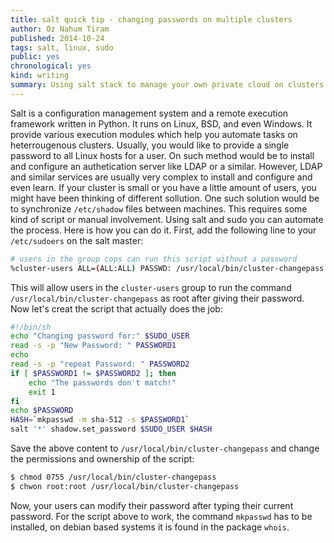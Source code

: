 ```yaml
---
title: salt quick tip - changing passwords on multiple clusters
author: Oz Nahum Tiram
published: 2014-10-24
tags: salt, linux, sudo
public: yes
chronological: yes
kind: writing
summary: Using salt stack to manage your own private cloud on clusters can ease your life. Here is how you can allow users to update their passwords on multiple Linux hosts.
---
```


Salt is a configuration management system and a remote execution framework written
in Python. It runs on Linux, BSD, and even Windows. It provide various execution
modules which help you automate tasks on heterrougenous clusters. 
Usually, you would like to provide a single password to all Linux hosts for a user. 
On such method would be to install and configure an authetication server like LDAP
or a similar. 
However, LDAP and similar services are usually very complex to install and configure
and even learn. If your cluster is small or you have a little amount of users, you 
might have been thinking of different sollution. One such solution would be to 
synchronize `/etc/shadow` files between machines. This requires some kind of script
or manual involvement. 
Using salt and sudo you can automate the process. Here is how you can do it. 
First, add the following line to your `/etc/sudoers` on the salt master:
    
```bash
# users in the group cops can run this script without a password
%cluster-users ALL=(ALL:ALL) PASSWD: /usr/local/bin/cluster-changepass
```  

This will allow users in the `cluster-users` group to run the command 
`/usr/local/bin/cluster-changepass` as root after giving their password. 
Now let's creat the script that actually does the job:
    
```bash 
#!/bin/sh
echo "Changing password for:" $SUDO_USER
read -s -p "New Password: " PASSWORD1
echo
read -s -p "repeat Password: " PASSWORD2
if [ $PASSWORD1 != $PASSWORD2 ]; then
    echo "The passwords don't match!"
    exit 1
fi
echo $PASSWORD
HASH=`mkpasswd -m sha-512 -s $PASSWORD1`
salt '*' shadow.set_password $SUDO_USER $HASH
``` 

Save the above content to `/usr/local/bin/cluster-changepass` and change the 
permissions and ownership of the script:

```bash
$ chmod 0755 /usr/local/bin/cluster-changepass
$ chwon root:root /usr/local/bin/cluster-changepass 
```

Now, your users can modify their password after typing their current password.
For the script above to work, the command `mkpasswd` has to be installed, on 
debian based systems it is found in the package `whois`.

